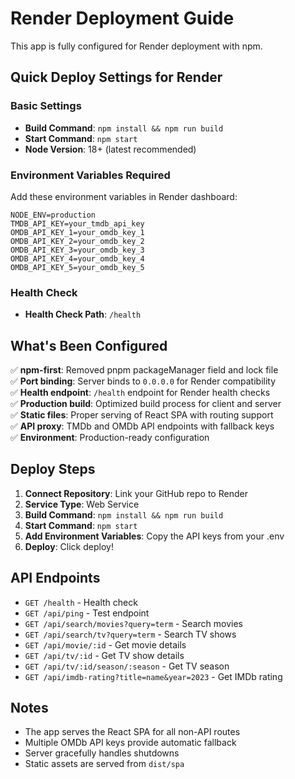 # Render Deployment Guide

This app is fully configured for Render deployment with npm.

## Quick Deploy Settings for Render

### Basic Settings
- **Build Command**: `npm install && npm run build`
- **Start Command**: `npm start`
- **Node Version**: 18+ (latest recommended)

### Environment Variables Required
Add these environment variables in Render dashboard:

```
NODE_ENV=production
TMDB_API_KEY=your_tmdb_api_key
OMDB_API_KEY_1=your_omdb_key_1
OMDB_API_KEY_2=your_omdb_key_2
OMDB_API_KEY_3=your_omdb_key_3
OMDB_API_KEY_4=your_omdb_key_4
OMDB_API_KEY_5=your_omdb_key_5
```

### Health Check
- **Health Check Path**: `/health`

## What's Been Configured

✅ **npm-first**: Removed pnpm packageManager field and lock file  
✅ **Port binding**: Server binds to `0.0.0.0` for Render compatibility  
✅ **Health endpoint**: `/health` endpoint for Render health checks  
✅ **Production build**: Optimized build process for client and server  
✅ **Static files**: Proper serving of React SPA with routing support  
✅ **API proxy**: TMDb and OMDb API endpoints with fallback keys  
✅ **Environment**: Production-ready configuration  

## Deploy Steps

1. **Connect Repository**: Link your GitHub repo to Render
2. **Service Type**: Web Service
3. **Build Command**: `npm install && npm run build`
4. **Start Command**: `npm start`
5. **Add Environment Variables**: Copy the API keys from your .env
6. **Deploy**: Click deploy!

## API Endpoints

- `GET /health` - Health check
- `GET /api/ping` - Test endpoint
- `GET /api/search/movies?query=term` - Search movies
- `GET /api/search/tv?query=term` - Search TV shows
- `GET /api/movie/:id` - Get movie details
- `GET /api/tv/:id` - Get TV show details
- `GET /api/tv/:id/season/:season` - Get TV season
- `GET /api/imdb-rating?title=name&year=2023` - Get IMDb rating

## Notes

- The app serves the React SPA for all non-API routes
- Multiple OMDb API keys provide automatic fallback
- Server gracefully handles shutdowns
- Static assets are served from `dist/spa`
